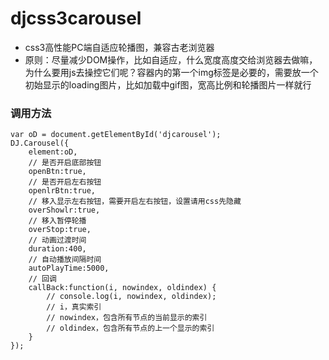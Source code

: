 # djcss3carousel
* css3高性能PC端自适应轮播图，兼容古老浏览器
* 原则：尽量减少DOM操作，比如自适应，什么宽度高度交给浏览器去做嘛，为什么要用js去操控它们呢？容器内的第一个img标签是必要的，需要放一个初始显示的loading图片，比如加载中gif图，宽高比例和轮播图片一样就行

### 调用方法
```
var oD = document.getElementById('djcarousel');
DJ.Carousel({
	element:oD,
	// 是否开启底部按钮
	openBtn:true,
	// 是否开启左右按钮
	openlrBtn:true,
	// 移入显示左右按钮，需要开启左右按钮，设置请用css先隐藏
	overShowlr:true,
	// 移入暂停轮播
	overStop:true,
	// 动画过渡时间
	duration:400,
	// 自动播放间隔时间
	autoPlayTime:5000,
	// 回调
	callBack:function(i, nowindex, oldindex) {
		// console.log(i, nowindex, oldindex);
		// i，真实索引
		// nowindex，包含所有节点的当前显示的索引
		// oldindex，包含所有节点的上一个显示的索引
	}
});
```
